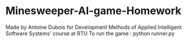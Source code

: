 # Minesweeper-AI-game-Homework

Made by Antoine Dubois for Development Methods of Applied Intelligent Software Systems' course at RTU
To run the game : python runner.py
